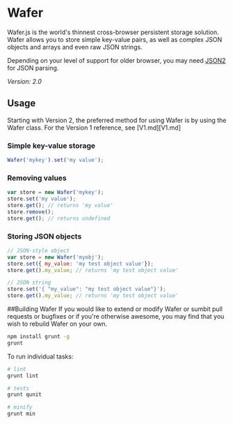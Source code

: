 # Wafer
Wafer.js is the world's thinnest cross-browser persistent storage solution. Wafer allows you to store simple key-value pairs, as well as complex JSON objects and arrays and even raw JSON strings.

Depending on your level of support for older browser, you may need [JSON2](https://github.com/douglascrockford/JSON-js/blob/master/json2.js) for JSON parsing.

_Version: 2.0_

## Usage
Starting with Version 2, the preferred method for using Wafer is by using the Wafer class. For the Version 1 reference, see [V1.md][V1.md]

### Simple key-value storage
```javascript
Wafer('mykey').set('my value');
```

### Removing values
```javascript
var store = new Wafer('mykey');
store.set('my value');
store.get(); // returns 'my value'
store.remove();
store.get(); // returns undefined
```

### Storing JSON objects
```javascript
// JSON-style object
var store = new Wafer('myobj');
store.set({ my_value: 'my test object value'});
store.get().my_value; // returns 'my test object value'

// JSON string
store.set('{ "my_value": "my test object value"}');
store.get().my_value; // returns 'my test object value'
```

##Building Wafer
If you would like to extend or modify Wafer or sumbit pull requests or bugfixes or if you're otherwise awesome, you may find that you wish to rebuild Wafer on your own.

```bash
npm install grunt -g
grunt
```

To run individual tasks:

```bash
# lint
grunt lint

# tests
grunt qunit

# minify
grunt min
```
